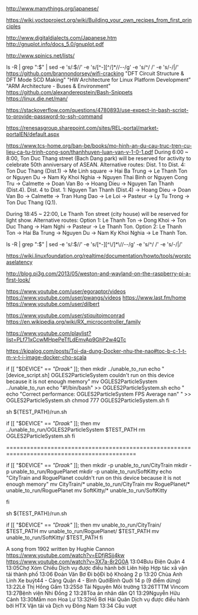 http://www.manythings.org/japanese/

https://wiki.yoctoproject.org/wiki/Building_your_own_recipes_from_first_principles

http://www.digitaldialects.com/Japanese.htm
http://gnuplot.info/docs_5.0/gnuplot.pdf

http://www.spinics.net/lists/


ls -R | grep ":$" | sed -e 's/:$//' -e 's/[^-][^\/]*\//--/g' -e 's/^/   /' -e 's/-/|/'
https://github.com/brannondorsey/wifi-cracking
"DFT Circuit Structure & DFT Mode SCD Making"
"HW Architecture for Linux Platform Development"
"ARM Architecture - Buses & Environment"
https://github.com/alexanderepstein/Bash-Snippets
https://linux.die.net/man/

https://stackoverflow.com/questions/4780893/use-expect-in-bash-script-to-provide-password-to-ssh-command

https://renesasgroup.sharepoint.com/sites/REL-portal/market-portalEN/default.aspx

https://www.tcs-home.org/ban-be/books/mo-hinh-an-du-cau-truc-tren-cu-lieu-ca-tu-trinh-cong-son/thanhhuyen-luan-van-v-1-0-1.pdf
During 6:00 ~ 8:00, Ton Duc Thang street (Bach Dang park) will be reserved for activity to celebrate 50th anniversary of ASEAN.
Alternative routes:
Dist. 1 to Dist. 4: Ton Duc Thang (Dist.1) → Me Linh square → Hai Ba Trung → Le Thanh Ton or Nguyen Du → Nam Ky Khoi Nghia → Nguyen Thai Binh or Nguyen Cong Tru → Calmette → Doan Van Bo → Hoang Dieu → Nguyen Tan Thanh (Dist.4).
Dist. 4 to Dist. 1: Nguyen Tan Thanh (Dist.4) → Hoang Dieu → Doan Van Bo → Calmette → Tran Hung Dao → Le Loi → Pasteur → Ly Tu Trong → Ton Duc Thang (Q.1).

During 18:45 ~ 22:00, Le Thanh Ton street (city house) will be reserved for light show.
Alternative routes:
Option 1: Le Thanh Ton → Dong Khoi → Ton Duc Thang → Ham Nghi → Pasteur → Le Thanh Ton.
Option 2: Le Thanh Ton → Hai Ba Trung → Nguyen Du → Nam Ky Khoi Nghia → Le Thanh Ton.




ls -R | grep ":$" | sed -e 's/:$//' -e 's/[^-][^\\/]*\\//--/g' -e 's/^/   /' -e 's/-/|/'

https://wiki.linuxfoundation.org/realtime/documentation/howto/tools/worstcaselatency

http://blog.pi3g.com/2013/05/weston-and-wayland-on-the-raspberry-pi-a-first-look/

https://www.youtube.com/user/egoraptor/videos
https://www.youtube.com/user/pwangs/videos
https://www.last.fm/home
https://www.youtube.com/user/dilbert

https://www.youtube.com/user/stiquitojmconrad
https://en.wikipedia.org/wiki/RX_microcontroller_family

https://www.youtube.com/playlist?list=PLf71xCcwMHpePeTfLdEmvAp9GhP2w4QTc

https://kipalog.com/posts/Toi-da-dung-Docker-nhu-the-nao#toc-b-c-1-t-m-v-t-i-image-docker-cho-scala


if [[ "$DEVICE" == *"Draak"* ]]; then
    mkdir ../unable_to_run
	echo "[device_script.sh] OGLES2ParticleSystem couldn't run on this device because it is not enough memory"
	mv OGLES2ParticleSystem ../unable_to_run
	echo "#!/bin/bash" >> OGLES2ParticleSystem.sh
	echo " echo "Correct performance:    OGLES2ParticleSystem     FPS Average     nan" " >> OGLES2ParticleSystem.sh
	chmod 777 OGLES2ParticleSystem.sh
fi


sh ${TEST_PATH}/run.sh

if [[ "$DEVICE" == *"Draak"* ]]; then
    mv ../unable_to_run/OGLES2ParticleSystem $TEST_PATH
	rm OGLES2ParticleSystem.sh
fi

============================================================================================

if [[ "$DEVICE" == *"Draak"* ]]; then
    mkdir -p unable_to_run/CityTrain
	mkdir -p unable_to_run/RoguePlanet
	mkdir -p unable_to_run/SoftKitty
	echo "CityTrain and RoguePlanet couldn't run on this device because it is not enough memory"
	mv CityTrain/* unable_to_run/CityTrain
	mv RoguePlanet/* unable_to_run/RoguePlanet
	mv SoftKitty/* unable_to_run/SoftKitty
	
fi


sh ${TEST_PATH}/run.sh

if [[ "$DEVICE" == *"Draak"* ]]; then
	mv unable_to_run/CityTrain/ $TEST_PATH
	mv unable_to_run/RoguePlanet/ $TEST_PATH
	mv unable_to_run/SoftKitty/ $TEST_PATH
fi








A song from 1902 written by Hughie Cannon
https://www.youtube.com/watch?v=EDfjRSjj4kw
https://www.youtube.com/watch?v=3X7a-8r2G0A
13:04Bưu Điện Quận 4
13:05Chợ Xóm Chiếu
Dịch vụ được điều hành bởi Liên hiệp Hợp tác xã vận tải thành phố
13:06
Đoàn Văn Bơ
Đi bộĐi bộ
 Khoảng 2 p
13:20
Chùa Anh Linh
Xe buýt44 - Cảng Quận 4 - Bình QuớiBình Quới
 14 p (9 điểm dừng)
13:22Lê Thị Hồng Gấm
13:25Sở Tài Nguyên Môi trường
13:26TTTM Vincom
13:27Bệnh viện Nhi Đồng 2
13:28Tòa án nhân dân Q1
13:29Nguyễn Hữu Cảnh
13:30Mầm non Hoa Lư
13:32Hồ Bơi Hải Quân
Dịch vụ được điều hành bởi HTX Vận tải và Dịch vụ Đông Nam
13:34
Cầu vượt
